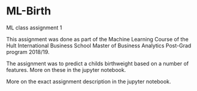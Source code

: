 # ML-Birth
ML class assignment 1

This assignment was done as part of the Machine Learning Course of the Hult International Business School Master of Business Analytics Post-Grad program 2018/19.

The assignment was to predict a childs birthweight based on a number of features. More on these in the jupyter notebook.

More on the exact assignment description in the jupyter notebook.
